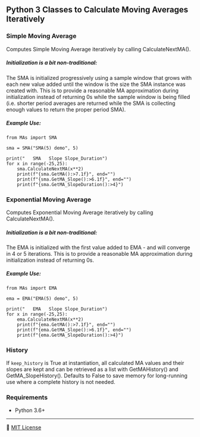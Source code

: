 Python 3 Classes to Calculate Moving Averages Iteratively
-------------------------------------------------------------------------------
### Simple Moving Average
Computes Simple Moving Average iteratively by calling CalculateNextMA().

##### Initialization is a bit non-traditional:  
The SMA is initialized progressively using a sample window that grows
with each new value added until the window is the size the SMA instance
was created with. This is to provide a reasonable MA approximation during
initialization instead of returning 0s while the sample window is being
filled (i.e. shorter period averages are returned while the SMA is
collecting enough values to return the proper period SMA).

##### Example Use:
```
from MAs import SMA

sma = SMA("SMA(5) demo", 5)

print("   SMA   Slope Slope_Duration")
for x in range(-25,25):
    sma.CalculateNextMA(x**2)
    print(f"{sma.GetMA():>7.1f}", end="")
    print(f"{sma.GetMA_Slope():>6.1f}", end="")
    print(f"{sma.GetMA_SlopeDuration():>4}")
```

### Exponential Moving Average
Computes Exponential Moving Average iteratively by calling CalculateNextMA().

##### Initialization is a bit non-traditional:  
The EMA is initialized with the first value added to EMA - and will
converge in 4 or 5 iterations. This is to provide a reasonable MA
approximation during initialization instead of returning 0s.

##### Example Use:
```
from MAs import EMA

ema = EMA("EMA(5) demo", 5)

print("   EMA   Slope Slope_Duration")
for x in range(-25,25):
    ema.CalculateNextMA(x**2)
    print(f"{ema.GetMA():>7.1f}", end="")
    print(f"{ema.GetMA_Slope():>6.1f}", end="")
    print(f"{ema.GetMA_SlopeDuration():>4}")
```

### History
If `keep_history` is  True at instantiation, all calculated MA values and their slopes are kept and can be retrieved as a list with GetMAHistory() and GetMA_SlopeHistory(). Defaults to False to save memory for long-running use where a complete history is not needed.

### Requirements
- Python 3.6+

---

:scroll: [MIT License](README.license)

